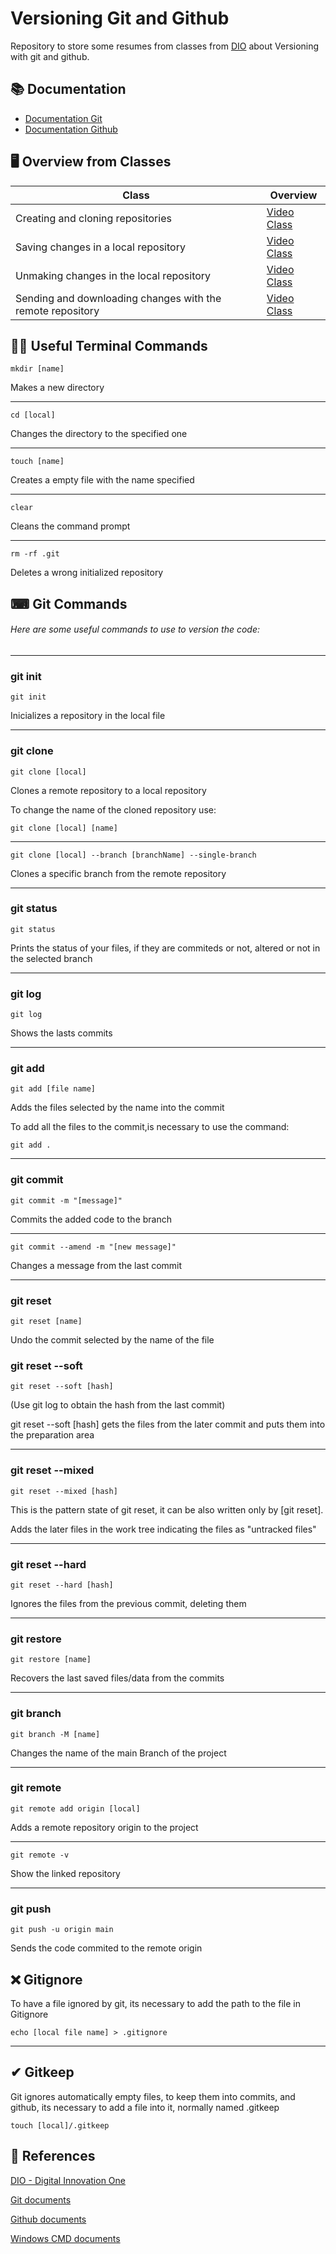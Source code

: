 
# Versioning Git and Github


Repository to store some resumes from classes from [DIO](https://web.dio.me/course/versionamento-de-codigo-com-git-e-github/learning/f3cbaa66-efbd-4c25-842e-2069c188c066?back=/track/potencia-tech-ifood-desenvolvimento-de-jogos&tab=undefined&moduleId=undefined) about Versioning with git and github.

## 📚 Documentation

- [Documentation Git](https://git-scm.com/docs/git/en)
- [Documentation Github](https://docs.github.com/en)

## 🖥 Overview from Classes

|Class|Overview|
|---|---|
|Creating and cloning repositories|[Video Class](https://web.dio.me/course/versionamento-de-codigo-com-git-e-github/learning/a377a00b-461c-4ab0-8258-3addd2fef14c?back=/track/potencia-tech-ifood-desenvolvimento-de-jogos&tab=undefined&moduleId=undefined)|
|Saving changes in a local repository|[Video Class](https://web.dio.me/course/versionamento-de-codigo-com-git-e-github/learning/599dd3dd-d189-474f-a55c-22f37b4472da?back=/track/potencia-tech-ifood-desenvolvimento-de-jogos&tab=undefined&moduleId=undefined)|
|Unmaking changes in the local repository|[Video Class](https://web.dio.me/course/versionamento-de-codigo-com-git-e-github/learning/3f9f2336-6fd5-44cb-ba39-d1a4f6448023?back=/track/potencia-tech-ifood-desenvolvimento-de-jogos&tab=undefined&moduleId=undefined)|
|Sending and downloading changes with the remote repository|[Video Class](https://web.dio.me/course/versionamento-de-codigo-com-git-e-github/learning/dd17c56e-2327-493c-942a-358a49a26549?back=/track/potencia-tech-ifood-desenvolvimento-de-jogos&tab=undefined&moduleId=undefined)|



## 👨‍💻 Useful Terminal Commands

```
mkdir [name]
```
Makes a new directory

---

```
cd [local]
```

Changes the directory to the specified one

---


```
touch [name]
```

Creates a empty file with the name specified

---

```
clear
```

Cleans the command prompt

---

```
rm -rf .git
```

Deletes a wrong initialized repository

## ⌨ Git Commands

###### Here are some useful commands to use to version the code:

---

### git init

```
git init
```

Inicializes a repository in the local file

---

### git clone

```
git clone [local]
```
Clones a remote repository to a local repository

To change the name of the cloned repository use:

```
git clone [local] [name]
```

---
```
git clone [local] --branch [branchName] --single-branch
```

Clones a specific branch from the remote repository

---

### git status

```
git status
```
Prints the status of your files, if they are commiteds or not, altered or not in the selected branch

---

### git log

```
git log
```

Shows the lasts commits

---

### git add

```
git add [file name]
```
Adds the files selected by the name into the commit

To add all the files to the commit,is necessary to use the command:

``` 
git add .
```
---

### git commit

``` 
git commit -m "[message]"
```

Commits the added code to the branch

---

``` 
git commit --amend -m "[new message]"
```

Changes a message from the last commit

---

### git reset

``` 
git reset [name]
```

Undo the commit selected by the name of the file

### git reset --soft

``` 
git reset --soft [hash]
```

(Use git log to obtain the hash from the last commit)

git reset --soft [hash] gets the files from the later commit and puts them into the preparation area 

---

### git reset --mixed

``` 
git reset --mixed [hash]
```
This is the pattern state of git reset, it can be also written only by [git reset].

Adds the later files in the work tree indicating the files as "untracked files"

---

### git reset --hard

``` 
git reset --hard [hash]
```

Ignores the files from the previous commit, deleting them 

---

### git restore

``` 
git restore [name]
```

Recovers the last saved files/data from the commits

---

### git branch

```
git branch -M [name]
```
Changes the name of the main Branch of the project

---

### git remote

```
git remote add origin [local]
```
Adds a remote repository origin to the project

---
```
git remote -v
```
Show the linked repository

---

### git push

```
git push -u origin main
```

Sends the code commited to the remote origin

## ❌ Gitignore

To have a file ignored by git, its necessary to add the path to the file in Gitignore

```
echo [local file name] > .gitignore
```
---

## ✔ Gitkeep

Git ignores automatically empty files, to keep them into commits, and github, its necessary to add a file into it, normally named .gitkeep 

```
touch [local]/.gitkeep
```

## 🔎 References

[DIO - Digital Innovation One](https://www.dio.me/)

[Git documents](https://git-scm.com/docs)

[Github documents](https://docs.github.com/en)

[Windows CMD documents](https://learn.microsoft.com/en-us/windows-server/administration/windows-commands/windows-commands)

